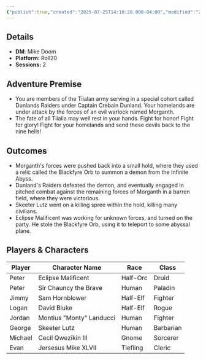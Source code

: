 ```yaml
---
{"publish":true,"created":"2025-07-25T14:10:28.000-04:00","modified":"2025-09-29T08:57:06.211-04:00","published":"2025-09-29T08:57:06.211-04:00","cssclasses":"","DM":"Mike Doom","Players":["Peter","Jimmy","Logan","Jordan","George","Michael","Evan"],"Platform":"Roll20","Sessions":2,"Start Date":"2023-05-24","End Date":"2023-05-31"}
---
```


## Details
- **DM**: Mike Doom
- **Platform:** Roll20
- **Sessions:** 2

## Adventure Premise
- You are members of the Tiialan army serving in a special cohort called Dunlands Raiders under Captain Crebain Dunland. Your homelands are under attack by the forces of an evil warlock named Morganth.
- The fate of all Tiialia may well rest in your hands. Fight for honor! Fight for glory! Fight for your homelands and send these devils back to the nine hells!

## Outcomes
- Morganth's forces were pushed back into a small hold, where they used a relic called the Blackfyre Orb to summon a demon from the Infinite Abyss. 
- Dunland's Raiders defeated the demon, and eventually engaged in pitched combat against the remaining forces of Morganth in a barren field, where they were victorious.
- Skeeter Lutz went on a killing spree within the hold, killing many civilians.
- Eclipse Malificent was working for unknown forces, and turned on the party. He stole the Blackfyre Orb, using it to teleport to some abyssal plane.

## Players & Characters
| Player              | Character Name           | Race     | Class     |
| ------------------- | ------------------------ | -------- | --------- |
| Peter | Eclipse Malificent       | Half-Orc | Druid     |
| Peter | Sir Chauncy the Brave    | Human    | Paladin   |
| Jimmy | Sam Hornblower           | Half-Elf | Fighter   |
| Logan | David Bluke              | Half-Elf | Rogue     |
| Jordan | Montius "Monty" Landucci | Human    | Fighter   |
| George | Skeeter Lutz             | Human    | Barbarian |
| Michael | Cecil Qwezikin III       | Gnome    | Sorcerer  |
| Evan | Jersesus Mike XLVII      | Tiefling | Cleric    |

